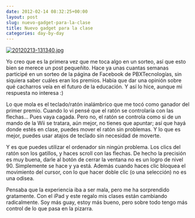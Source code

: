```yaml
---
date: 2012-02-14 08:32:25+00:00
layout: post
slug: nuevo-gadget-para-la-clase
title: Nuevo gadget para la clase
categories: day-by-day
---
```


[![20120213-131340.jpg](http://blog.migueljulian.com/wp-content/uploads/20120213-131340.jpg)](http://blog.migueljulian.com/wp-content/uploads/20120213-131340.jpg)

Yo creo que es la primera vez que me toca algo en un sorteo, así que esto bien se merece un post pequeñito. Hace ya unas cuantas semanas participé en un sorteo de la página de Facebook de PBXTecnologías, sin siquiera saber cuáles eran los premios. Había que dar una opinión sobre qué cacharros veía en el futuro de la educación. Y así lo hice, aunque mi respuesta no interesa :)

Lo que mola es el teclado/ratón inalámbrico que me tocó como ganador del primer premio. Cuando lo vi pensé que el ratón se controlaría con las flechas... Pues vaya cagada. Pero no, el ratón se controla como si de un mando de la Wii se tratara, aún mejor, no tienes que apuntar; así que hayá donde estés en clase, puedes mover el ratón sin problemas. Y lo que es mejor, puedes usar atajos de teclado sin necesidad de moverte.

Y es que puedes utilizar el ordenador sin ningún problema. Los clics del ratón son los gatillos, y haces scroll con las flechas. De hecho la precisión es muy buena, darle al botón de cerrar la ventana no es un logro de nivel 90. Simplemente se hace y ya está. Además cuando haces clic bloquea el movimiento del cursor, con lo que hacer doble clic (o una selección) no es una odisea.

Pensaba que la experiencia iba a ser mala, pero me ha sorprendido gratamente. Con el iPad y este regalo mis clases están cambiando radicalmente. Soy más guay, estoy más bueno, pero sobre todo tengo más control de lo que pasa en la pizarra.
